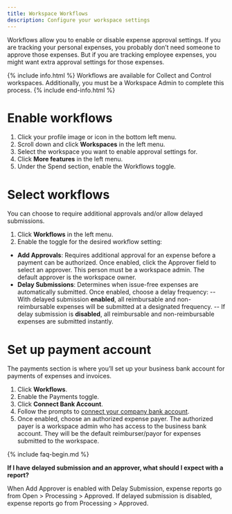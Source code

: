 ```yaml
---
title: Workspace Workflows
description: Configure your workspace settings
---
```


Workflows allow you to enable or disable expense approval settings. If you are tracking your personal expenses, you probably don’t need someone to approve those expenses. But if you are tracking employee expenses, you might want extra approval settings for those expenses. 

{% include info.html %}
Workflows are available for Collect and Control workspaces. Additionally, you must be a Workspace Admin to complete this process.
{% include end-info.html %}

# Enable workflows

1. Click your profile image or icon in the bottom left menu.
2. Scroll down and click **Workspaces** in the left menu.
3. Select the workspace you want to enable approval settings for.
4. Click **More features** in the left menu.
5. Under the Spend section, enable the Workflows toggle.

# Select workflows

You can choose to require additional approvals and/or allow delayed submissions.

1. Click **Workflows** in the left menu.
2. Enable the toggle for the desired workflow setting: 

- **Add Approvals**: Requires additional approval for an expense before a payment can be authorized. Once enabled, click the Approver field to select an approver. This person must be a workspace admin. The default approver is the workspace owner.
- **Delay Submissions**: Determines when issue-free expenses are automatically submitted. Once enabled, choose a delay frequency: 
-- With delayed submission **enabled**, all reimbursable and non-reimbursable expenses will be submitted at a designated frequency.
-- If delay submission is **disabled**, all reimbursable and non-reimbursable expenses are submitted instantly.

# Set up payment account 

The payments section is where you’ll set up your business bank account for payments of expenses and invoices.

1. Click **Workflows**.
2. Enable the Payments toggle.
3. Click **Connect Bank Account**.
4. Follow the prompts to [connect your company bank account](https://help.expensify.com/articles/new-expensify/expenses-&-payments/Connect-a-Business-Bank-Account).
5. Once enabled, choose an authorized expense payer. The authorized payer is a workspace admin who has access to the business bank account. They will be the default reimburser/payor for expenses submitted to the workspace. 

{% include faq-begin.md %}

**If I have delayed submission and an approver, what should I expect with a report?**

When Add Approver is enabled with Delay Submission, expense reports go from Open > Processing > Approved. If delayed submission is disabled, expense reports go from Processing > Approved.
